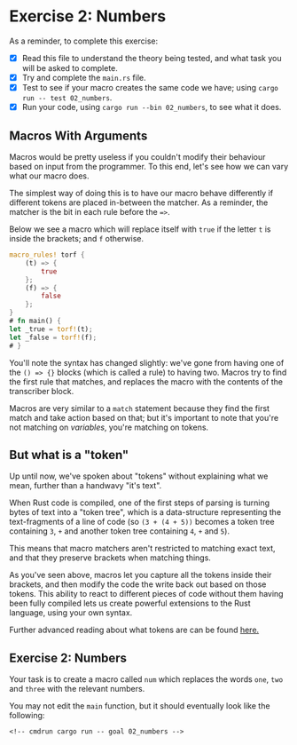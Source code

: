 # Exercise 2: Numbers

As a reminder, to complete this exercise:

- [x] Read this file to understand the theory being tested, and what
      task you will be asked to complete.
- [x] Try and complete the `main.rs` file.
- [x] Test to see if your macro creates the same code we have; using
      `cargo run -- test 02_numbers`.
- [x] Run your code, using `cargo run --bin 02_numbers`, to see what it does.

## Macros With Arguments

Macros would be pretty useless if you couldn't modify their behaviour based on
input from the programmer. To this end, let's see how we can vary what our macro
does.

The simplest way of doing this is to have our macro behave differently if
different tokens are placed in-between the matcher. As a reminder, the matcher
is the bit in each rule before the `=>`.

Below we see a macro which will replace itself with `true` if the letter `t` is
inside the brackets; and `f` otherwise.

```rust
macro_rules! torf {
    (t) => {
        true
    };
    (f) => {
        false
    };
}
# fn main() {
let _true = torf!(t);
let _false = torf!(f);
# }
```

You'll note the syntax has changed slightly: we've gone from having one of the
`() => {}` blocks (which is called a rule) to having two. Macros try to find
the first rule that matches, and replaces the macro with the contents of the
transcriber block.

Macros are very similar to a `match` statement because they find the first match
and take action based on that; but it's important to note that you're not matching
on _variables_, you're matching on tokens.

## But what is a "token"

Up until now, we've spoken about "tokens" without explaining what we mean,
further than a handwavy "it's text".

When Rust code is compiled, one of the first steps of parsing is turning bytes
of text into a "token tree", which is a data-structure representing the
text-fragments of a line of code (so `(3 + (4 + 5))` becomes a token tree containing
`3`, `+` and another token tree containing `4`, `+` and `5`).

This means that macro matchers aren't restricted to matching exact text, and that
they preserve brackets when matching things.

As you've seen above, macros let you capture all the tokens inside their
brackets, and then modify the code the write back out based on those tokens.
This ability to react to different pieces of code without them having been fully
compiled lets us create powerful extensions to the Rust language, using your own
syntax.

Further advanced reading about what tokens are can be found [here.](https://doc.rust-lang.org/reference/tokens.html)

## Exercise 2: Numbers

Your task is to create a macro called `num` which replaces the words `one`, `two` and `three`
with the relevant numbers.

You may not edit the `main` function, but it should eventually look like the
following:

<!-- If you can see this text, it means you're not looking at the book.   -->
<!-- Run the cargo command below (without `cmdrun`) to see the real code. -->

```rust,ignore
<!-- cmdrun cargo run -- goal 02_numbers -->
```
